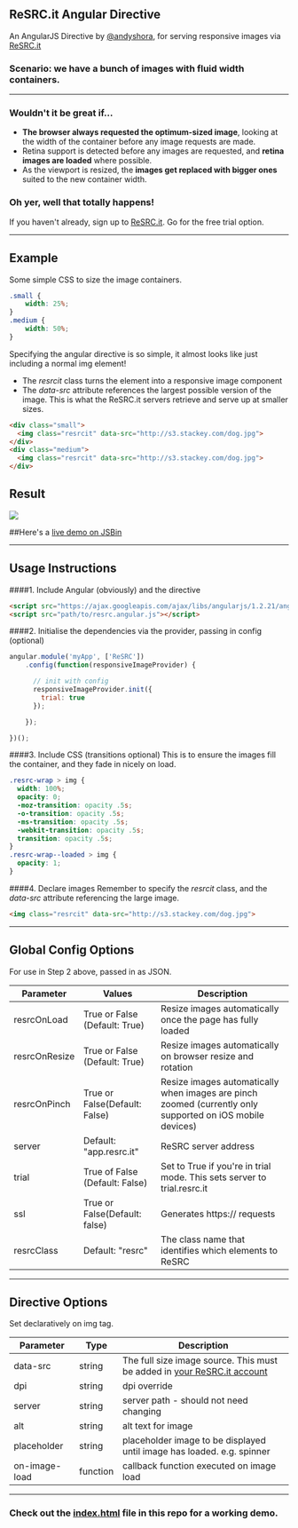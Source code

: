 ## ReSRC.it Angular Directive

An AngularJS Directive by [@andyshora](https://twitter.com/andyshora), for serving responsive images via [ReSRC.it](http://www.resrc.it/)


### Scenario: we have a bunch of images with fluid width containers.
---
### Wouldn't it be great if...

*   **The browser always requested the optimum-sized image**, looking at the width of the container before any image requests are made.
*   Retina support is detected before any images are requested, and **retina images are loaded** where possible.
*   As the viewport is resized, the **images get replaced with bigger ones** suited to the new container width.

### Oh yer, well that totally happens!

If you haven't already, sign up to [ReSRC.it](http://www.resrc.it/). Go for the free trial option.

---

## Example

Some simple CSS to size the image containers.
```css
.small {
    width: 25%;
}
.medium {
    width: 50%;
}
```


Specifying the angular directive is so simple, it almost looks like just including a normal img element!

- The *resrcit* class turns the element into a responsive image component
- The *data-src* attribute references the largest possible version of the image. This is what the ReSRC.it servers retrieve and serve up at smaller sizes.

```html
<div class="small">
  <img class="resrcit" data-src="http://s3.stackey.com/dog.jpg">
</div>
<div class="medium">
  <img class="resrcit" data-src="http://s3.stackey.com/dog.jpg">
</div>
```

## Result

![](http://s3.stackey.com/demo.png)

##Here's a [live demo on JSBin](http://jsbin.com/waqek/2)

---

## Usage Instructions

####1. Include Angular (obviously) and the directive
```html
<script src="https://ajax.googleapis.com/ajax/libs/angularjs/1.2.21/angular.js"></script>
<script src="path/to/resrc.angular.js"></script>
```

####2. Initialise the dependencies via the provider, passing in config (optional)

```javascript
angular.module('myApp', ['ReSRC'])
    .config(function(responsiveImageProvider) {

      // init with config
      responsiveImageProvider.init({
        trial: true
      });

    });

})();
```
####3. Include CSS (transitions optional)
This is to ensure the images fill the container, and they fade in nicely on load.
```css
.resrc-wrap > img {
  width: 100%;
  opacity: 0;
  -moz-transition: opacity .5s;
  -o-transition: opacity .5s;
  -ms-transition: opacity .5s;
  -webkit-transition: opacity .5s;
  transition: opacity .5s;
}
.resrc-wrap--loaded > img {
  opacity: 1;
}
```
####4. Declare images
Remember to specify the *resrcit* class, and the *data-src* attribute referencing the large image.
```html
<img class="resrcit" data-src="http://s3.stackey.com/dog.jpg">
```
---

## Global Config Options
For use in Step 2 above, passed in as JSON.

| Parameter | Values | Description |
|---|----|-----|
| resrcOnLoad	| True or False (Default: True) | Resize images automatically once the page has fully loaded |
| resrcOnResize |	True or False (Default: True) |	Resize images automatically on browser resize and rotation |
| resrcOnPinch |	True or False(Default: False) |	Resize images automatically when images are pinch zoomed (currently only supported on iOS mobile devices) |
| server |	Default: "app.resrc.it" |	ReSRC server address |
| trial | True of False (Default: False) | Set to True if you're in trial mode. This sets server to trial.resrc.it |
| ssl |	True or False(Default: false) | Generates https:// requests |
| resrcClass |	Default: "resrc" |	The class name that identifies which elements to ReSRC |


---

## Directive Options
Set declaratively on img tag.

| Parameter | Type | Description |
|---|----|-----|
| data-src | string | The full size image source. This must be added in [your ReSRC.it account](https://my.resrc.it/domains.aspx) |
| dpi | string | dpi override |
| server | string | server path - should not need changing |
| alt | string | alt text for image |
| placeholder | string | placeholder image to be displayed until image has loaded. e.g. spinner |
| on-image-load | function | callback function executed on image load |

---
### Check out the [index.html](https://github.com/andyshora/resrc.angular.js/blob/master/index.html) file in this repo for a working demo.
